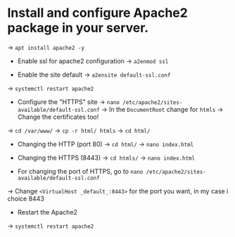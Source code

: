# Install and configure Apache2 package in your server.

-> ` apt install apache2 -y `

* Enable ssl for apache2 configuration
-> `a2enmod ssl`


* Enable the site default 
-> `a2ensite default-ssl.conf`

-> `systemctl restart apache2`


* Configure the "HTTPS" site
-> `nano /etc/apache2/sites-available/default-ssl.conf` 
-> In the `DocumentRoot` change for `htmls`
-> Change the certificates too! 


-> `cd /var/www/`
-> `cp -r html/ htmls`
-> `cd html/`

* Changing the HTTP (port 80)
-> `cd html/`
-> `nano index.html`

* Changing the HTTPS (8443) 
-> `cd htmls/`
-> `nano index.html`

* For changing the port of HTTPS, go to `nano /etc/apache2/sites-available/default-ssl.conf`

-> Change `<VirtualHost _default_:8443>` for the port you want, in my case i choice 8443

* Restart the Apache2

-> `systemctl restart apache2`
